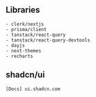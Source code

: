 

## Libraries
    - clerk/nextjs
    - prisma/client
    - tanstack/react-query
    - tanstack/react-query-devtools
    - dayjs
    - next-themes
    - recharts

## shadcn/ui

    [Docs] ui.shadcn.com

